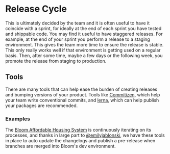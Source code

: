 # Release Cycle

This is ultimately decided by the team and it is often useful to have it coincide with a sprint, for ideally at the end of each sprint you have tested and shippable code. You may find it useful to have staggered releases. For example, at the end of your sprint you perform a release to a staging environment. This gives the team more time to ensure the release is stable. This only really works well if that environment is getting used on a regular basis. Then, after some time, maybe a few days or the following week, you promote the release from staging to production.

## Tools

There are many tools that can help ease the burden of creating releases and bumping versions of your product. Tools like [Commitizen](https://github.com/commitizen/cz-cli), which help your team write conventional commits, and [lerna](https://github.com/lerna/Lerna), which can help publish your packages are recommended.

### Examples
The [Bloom Affordable Housing System](https://github.com/bloom-housing/bloom) is continuously iterating on its processes, and thanks in large part to [@emilyjablonski](https://github.com/emilyjablonski), we have these tools in place to auto update the changelogs and publish a pre-release when branches are merged into Bloom's dev environment.
